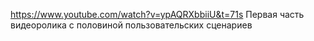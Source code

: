 https://www.youtube.com/watch?v=ypAQRXbbiiU&t=71s
Первая часть видеоролика с половиной пользовательских сценариев
